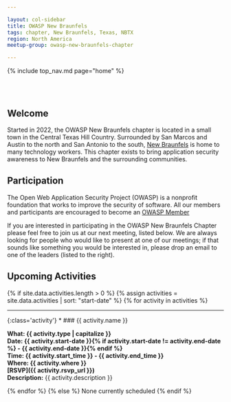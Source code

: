 ```yaml
---

layout: col-sidebar
title: OWASP New Braunfels
tags: chapter, New Braunfels, Texas, NBTX
region: North America
meetup-group: owasp-new-braunfels-chapter

---
```


{% include top_nav.md page="home" %}

<br/><br/>

## Welcome
Started in 2022, the OWASP New Braunfels chapter is located in a small town in the Central Texas Hill Country. Surrounded by San Marcos and Austin to the north and San Antonio to the south, [New Braunfels](https://nbtexas.org/) is home to many technology workers. This chapter
exists to bring application security awareness to New Braunfels and the surrounding communities. 

## Participation
The Open Web Application Security Project (OWASP) is a nonprofit foundation that works to improve the security of software. All our members and participants are encouraged to become an [OWASP Member](https://owasp.org/membership/)

If you are interested in participating in the OWASP New Braunfels Chapter please feel free to join us at our next meeting, listed below. We are always looking for people who would like to present at one of our meetings; if that sounds like something you would
be interested in, please drop an email to one of the leaders (listed to the right).


Upcoming Activities
---------------------
{% if site.data.activities.length > 0 %}
{% assign activities = site.data.activities | sort: "start-date" %}
{% for activity in activities %}
<hr>
{:class='activity'}
* ### {{ activity.name }}

  **What: {{ activity.type | capitalize }}**<br>
  **Date: {{ activity.start-date }}{% if activity.start-date != activity.end-date %} - {{ activity.end-date }}{% endif %}**<br>
  **Time: {{ activity.start_time }} - {{ activity.end_time }}**<br>
  **Where: {{ activity.where }}**<br>
  **[RSVP]({{ activity.rsvp_url }})**<br>
  **Description:**
  {{ activity.description }}<br>

{% endfor %}
{% else %}
None currently scheduled
{% endif %}
